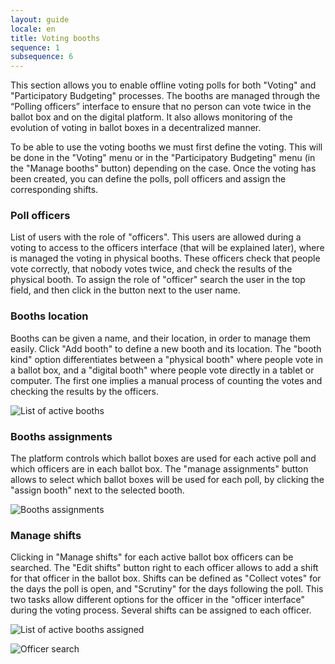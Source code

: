 ```yaml
---
layout: guide
locale: en
title: Voting booths
sequence: 1
subsequence: 6
---
```


This section allows you to enable offline voting polls for both "Voting" and "Participatory Budgeting" processes. The booths are managed through the “Polling officers” interface to ensure that no person can vote twice in the ballot box and on the digital platform. It also allows monitoring of the evolution of voting in ballot boxes in a decentralized manner.

To be able to use the voting booths we must first define the voting. This will be done in the "Voting" menu or in the "Participatory Budgeting" menu (in the "Manage booths" button) depending on the case. Once the voting has been created, you can define the polls, poll officers and assign the corresponding shifts.

### Poll officers

List of users with the role of "officers". This users are allowed during a voting to access to the officers interface (that will be explained later), where is managed the voting in physical booths. These officers check that people vote correctly, that nobody votes twice, and check the results of the physical booth. To assign the role of "officer" search the user in the top field, and then click in the button next to the user name.


### Booths location

Booths can be given a name, and their location, in order to manage them easily. Click "Add booth" to define a new booth and its location. The "booth kind" option differentiates between a "physical booth" where people vote in a ballot box, and a "digital booth" where people vote directly in a tablet or computer. The first one implies a manual process of counting the votes and checking the results by the officers.

![List of active booths](/assets/screenshot.jpg)

### Booths assignments

The platform controls which ballot boxes are used for each active poll and which officers are in each ballot box. The "manage assignments" button allows to select which ballot boxes will be used for each poll, by clicking the "assign booth" next to the selected booth.

![Booths assignments](/assets/screenshot.jpg)


### Manage shifts

Clicking in "Manage shifts" for each active ballot box officers can be searched. The "Edit shifts" button right to each officer allows to add a shift for that officer in the ballot box. Shifts can be defined as "Collect votes" for the days the poll is open, and "Scrutiny" for the days following the poll. This two tasks allow different options for the officer in the "officer interface" during the voting process. Several shifts can be assigned to each officer.

![List of active booths assigned](/assets/screenshot.jpg)

![Officer search](/assets/screenshot.jpg)